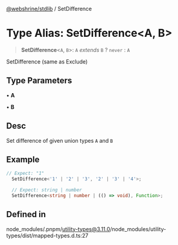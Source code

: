 [@webshrine/stdlib](../globals.md) / SetDifference

# Type Alias: SetDifference\<A, B\>

> **SetDifference**\<`A`, `B`\>: `A` *extends* `B` ? `never` : `A`

SetDifference (same as Exclude)

## Type Parameters

• **A**

• **B**

## Desc

Set difference of given union types `A` and `B`

## Example

```ts
// Expect: "1"
  SetDifference<'1' | '2' | '3', '2' | '3' | '4'>;

  // Expect: string | number
  SetDifference<string | number | (() => void), Function>;
```

## Defined in

node\_modules/.pnpm/utility-types@3.11.0/node\_modules/utility-types/dist/mapped-types.d.ts:27
